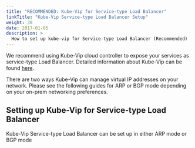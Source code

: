 ```yaml
---
title: "RECOMMENDED: Kube-Vip for Service-type Load Balancer"
linkTitle: "Kube-Vip Service-type Load Balancer Setup"
weight: 30
date: 2017-01-05
description: >
  How to set up kube-vip for Service-type Load Balancer (Recommended)
---
```


<!-- overview -->

We recommend using Kube-Vip cloud controller to expose your services as service-type Load Balancer.
Detailed information about Kube-Vip can be found [here](https://kube-vip.io/).

There are two ways Kube-Vip can manage virtual IP addresses on your network.
Please see the following guides for ARP or BGP mode depending on your on-prem networking preferences.

## Setting up Kube-Vip for Service-type Load Balancer

Kube-Vip Service-type Load Balancer can be set up in either ARP mode or BGP mode
